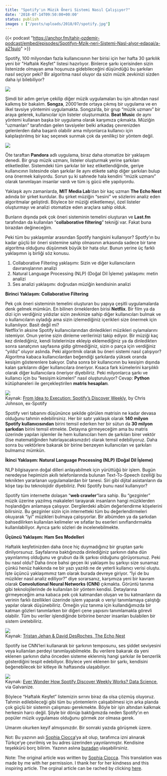 ```yaml
---
title: "Spotify'ın Müzik Öneri Sistemi Nasıl Çalışıyor?"
date: '2018-07-14T09:50:00+00:00'
status: publish
images : ["/posts/uploads/2018/07/spotify.jpg"]
---
```


{{< podcast "https://anchor.fm/tahir-ozdemir-podcast/embed/episodes/Spotifyn-Mzik-neri-Sistemi-Nasl-alyor-edaoai/a-a21suio" >}}

Spotify, 100 milyondan fazla kullanıcısının her birisi için her hafta 30 şarkılık yeni bir "Haftalık Keşfet" listesi hazırlıyor. Binlerce şarkı içerisinden sizin listenizde olmayan ama hoşunuza gidebileceğini düşündüğü bu şarkıları nasıl seçiyor peki? Bir algoritma nasıl oluyor da sizin müzik zevkinizi sizden daha iyi bilebiliyor?

![](../../../uploads/2018/07/spotify.jpg#mid#mid)

Şimdi bir adım geriye çekilip diğer müzik uygulamaları bu işin altından nasıl kalkmış bir bakalım. **Songza**, 2000’lerde ortaya çıkmış bir uygulama ve en ilkel tavsiye yöntemini uygulamakta. Songza’da, bir grup “müzik uzmanı” bir araya gelerek, kullanıcılar için listeler oluşturmakta. **Beat Music** de aynı yöntemi kullanan başka bir uygulama olarak karşımıza çıkmakta. Müziğin “uzmanları” tarafından gelen tavsiyeler belki arkadaş çevrenizden gelenlerden daha başarılı olabilir ama milyonlarca kullanıcı için kalıplaştırılmış bir kaç seçenek sunmak çok da yenilikçi bir yöntem değil.

![](../../../uploads/2018/07/all_apps.png#mid)

Öte taraftan **Pandora** adlı uygulama, biraz daha otomatize bir yaklaşım denedi. Bir grup müzik uzmanı, listeler oluşturmak yerine şarkıları etiketlediler. Sistemdeki tüm şarkılar bir kez etiketlendiğinde, geriye kullanıcının listesinde olan şarkılar ile aynı etikete sahip diğer şarkıları bulup ona önermek kalıyordu. Sorun şu ki sahnede hala kendini “müzik uzmanı” olarak tanımlayan insanlar vardı ve tüm iş gücü elle yapılıyordu.

Yaklaşık aynı zamanlarda, **MIT Media Lab**‘dan bir kaç uzman **The Echo Nest** adında bir şirket kurdular. Bu şirket müziğin “sesini” ve sözlerini analiz eden algoritmalar geliştirdi. Böylece bir müziği etiketlemeyi, özel listeler oluşturmayı ve analizi otomatize eden araçlara sahip olduk.

Bunların dışında pek çok öneri sisteminin temelini oluşturan ve **Last.fm** tarafından da kullanılan “**collaborative filtering**” tekniği var. Fakat buna birazdan değineceğim.

Peki tüm bu yaklaşımlar arasından Spotify hangisini kullanıyor? Spotfy’ın bu kadar güçlü bir öneri sistemine sahip olmasının arkasında sadece bir tane algoritma olduğunu düşünmek büyük bir hata olur. Bunun yerine üç farklı yaklaşımın iş birliği söz konusu.

1. Collaborative Filtering yaklaşımı: Sizin ve diğer kullanıcıların davranışlarının analizi
2. Natural Language Processing (NLP) (Doğal Dil İşleme) yaklaşımı: metin analizi
3. Ses analizi yaklaşımı: doğrudan müziğin kendisinin analizi

**Birinci Yaklaşım: Collaborative Filtering**

Pek çok öneri sisteminin temelini oluşturan bu yapıya çeşitli uygulamalarda denk gelmek mümkün. En bilinen örneklerden birisi **Netflix**. Bir film ya da dizi için verdiğiniz yıldızlar sizin zevkinize sahip diğer kullanıcıları bulmak ve o kullanıcıların oyladığı ama sizin izlemediğiniz içerikleri size önermek için kullanılıyor. Basit değil mi?  
Netflix’in aksine Spotify kullanıcılarından dinledikleri müzikleri oylamalarını istemiyor. Onun yerine sizin dinleme verilerinizi takip ediyor. Bir müziği kaç kez dinlediğiniz, kendi listelerinize ekleyip eklemediğiniz ya da dinledikten sonra sanatçının sayfasına gidip gitmediğiniz, sizin o parça için verdiğiniz “yıldız” oluyor aslında. Peki algoritmik olarak bu öneri sistemi nasıl çalışıyor?  
Algoritma kabaca kullanıcılardan beğendiği şarkılarda yüksek oranda kesişim gösterenlere bakıyor. Daha sonra bir kullanıcının bu kesişim dışında kalan şarkılarını diğer kullanıcılara öneriyor. Kısaca fark kümelerini karşılıklı olarak diğer kullanıcılara öneriyor diyebiliriz. Peki milyonlarca şarkı ve kullanıcı için bu “kesişim kümeleri” nasıl oluşturuluyor? Cevap: **Python** kütüphaneleri ile gerçekleştirilen **matris hesapları**.

![](../../../uploads/2018/07/user_song_matrix.png#mid)  
Kaynak: [From Idea to Execution: Spotify’s Discover Weekly](https://www.slideshare.net/MrChrisJohnson/from-idea-to-execution-spotifys-discover-weekly/31-1_0_0_0_1), by Chris Johnson, ex-Spotify

Spotify veri tabanını düşününce şekilde görülen matrisin ne kadar devasa olduğunu tahmin edebilirsiniz. Her bir satır yaklaşık olarak **140 milyon Spotify kullanıcısından** birini temsil ederken her bir sütun da **30 milyon şarkıdan** birini temsil etmekte. Detayına girmeyeceğim ama bu matris üzerinde yapılan işlemler ile hem kullanıcıları hem de şarkıları birer vektör (lise matematiğinden hatırlayacaksınızdır) olarak temsil edebiliyoruz. Daha sonra bu vektörlere bakarak bir birine benzeyen kullanıcıları ve şarkıları bulmamız mümkün.  
  
**İkinci Yaklaşım: Natural Language Processing (NLP) (Doğal Dil İşleme)**  

NLP bilgisayarın doğal dilleri anlayabilmek için yürüttüğü bir işlem. Bugün neredeyse hepimizin akıllı telefonlarında bulunan Text-To-Speech özelliği bu teknikten yararlanan uygulamalardan bir tanesi. Siri gibi dijital asistanların da köşe taşı bu teknolojidir diyebiliriz. Peki Spotify bunu nasıl kullanıyor?

Spotify tüm internette dolaşan “**web crawler**“lara sahip. Bu “gezginler” müzik üzerine yazılmış makaleleri tarayarak insanların hangi müziklerden hoşlandığını anlamaya çalışıyor. Dergilerdeki albüm değerlendirme köşelerini bilirsiniz. Bu gezginler sizin için internetteki tüm bu değerlendirmeleri okuyarak “iyi” müzikleri bulmaya çalışıyorlar. Bir albümden ya da şarkıdan bahsedilirken kullanılan kelimeler ve sıfatlar bu eserleri sınıflandırmakta kullanılabiliyor. Ayrıca şarkı sözleri de incelenebilmekte.

**Üçüncü Yaklaşım: Ham Ses Modelleri**  

Haftalık keşfetinizden daha önce hiç duymadığınız bir gruptan şarkı dinliyorsunuz. Sayfalarına baktığınızda dinlediğiniz şarkının daha dün yayınlanmış olduğunu ve grubun da ilk şarkısı olduğunu görüyorsunuz. Peki bu nasıl oldu? Daha önce bahsi geçen iki yaklaşım bu şarkıyı size sunamaz çünkü henüz hakkında ne bir yazı yazıldı ne de yeterli kullanıcı verisi oluştu. İşte üçüncü yaklaşımımız tam olarak burada devreye giriyor. “İyi de bu müzikler nasıl analiz ediliyor?” diye sorarsanız, karşımıza yeni bir kavram olarak **Convolutional Neural Networks (CNN)** çıkmakta. Görüntü tanıma gibi teknolojilerinde de kullanılan bir yöntem kendisi. Detaylarına girmeyeceğim ama kabaca pek çok katmandan oluşan ve bu katmanların da verinin farklı özellikleri üzerinde işlem yaparak o veriyi tanımlamaya çalıştığı yapılar olarak düşünebiliriz. Örneğin yüz tanıma için kullandığımızda bir katman gözleri tanımlarken bir diğeri çene yapısını tanımlamakla görevli olabilir. Tüm bu veriler işlendiğinde birbirine benzer insanları bulabilen bir sistem üretebiliriz.

![](../../../uploads/2018/07/sound_analyze.png#mid)  
Kaynak: [Tristan Jehan &amp; David DesRoches, The Echo Nest](http://docs.echonest.com.s3-website-us-east-1.amazonaws.com/_static/AnalyzeDocumentation.pdf)

Spotify ise CNN’leri kullanarak bir şarkının temposunu, ses şiddet seviyesini veya kullanılan perdeyi tanımlayabilmekte. Bu verilere bakarak da yeni eklenen şarkının daha önceden sisteme eklenmiş hangi şarkılar ile benzerlik gösterdiğini tespit edebiliyor. Böylece yeni eklenen bir şarkı, kendisini beğenebilecek bir kitleye ilk haftasında ulaşabiliyor.

![](../../../uploads/2018/07/backend.png#mid)  
Kaynak: [Ever Wonder How Spotify Discover Weekly Works? Data Science](http://blog.galvanize.com/spotify-discover-weekly-data-science/), via Galvanize.

Böylece “Haftalık Keşfet” listemizin sırrını biraz da olsa çözmüş oluyoruz. Tahmin edilebileceği gibi tüm bu yöntemlerin çalışabilmesi için arka planda çok güçlü bir sistemin çalışması gerekmekte. Böyle bir işin altından kalkmak herkesin harcı değil. Şöyle bir dönüp baktığımızda neden Spotify’ın en popüler müzik uygulaması olduğunu görmek zor olmasa gerek.

Umarım okurken keyif almışsınızdır. Bir sonraki yazıda görüşmek üzere.

Not: Bu yazının aslı [Sophia Ciocca](http://sophiaciocca.com/)‘ya ait olup, tarafımca izni alınarak Türkçe’ye çevrilmiş ve bu adres üzerinden yayınlanmıştır. Kendisine teşekkürü borç bilirim. Yazının aslına [buradan](https://medium.com/s/story/spotifys-discover-weekly-how-machine-learning-finds-your-new-music-19a41ab76efe) ulaşabilirsiniz.

Note: The original article was written by [Sophia Ciocca](http://sophiaciocca.com/). This translation was made by me with her permission. I thank her for her kindness and this inspiring article. The orginal article can be rached by clicking [here](https://medium.com/s/story/spotifys-discover-weekly-how-machine-learning-finds-your-new-music-19a41ab76efe).